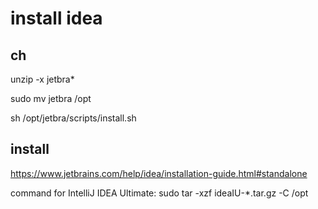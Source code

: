 # install idea

## ch
unzip -x jetbra*

sudo mv jetbra /opt

sh /opt/jetbra/scripts/install.sh

## install
https://www.jetbrains.com/help/idea/installation-guide.html#standalone

command for IntelliJ IDEA Ultimate:
sudo tar -xzf ideaIU-*.tar.gz -C /opt


